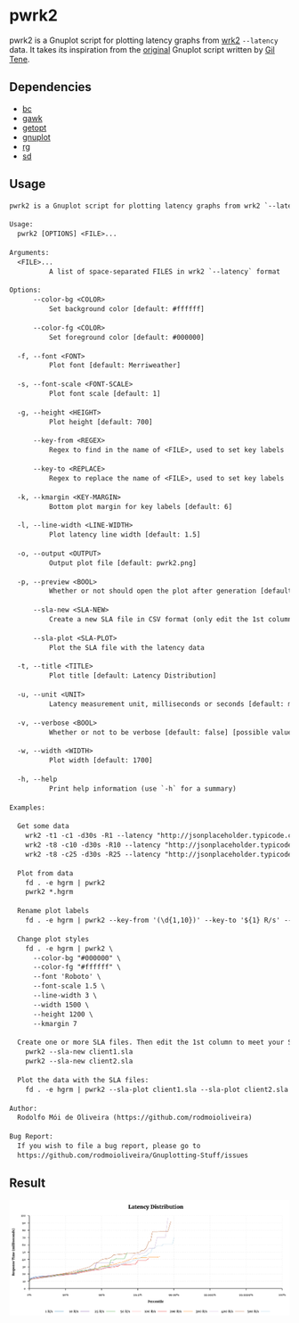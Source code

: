 # pwrk2

pwrk2 is a Gnuplot script for plotting latency graphs from [wrk2](https://github.com/giltene/wrk2) `--latency` data.
It takes its inspiration from the [original](https://github.com/HdrHistogram/HdrHistogram/blob/master/gnuplotExample/make_percentile_plot)
Gnuplot script written by [Gil Tene](https://github.com/giltene).

## Dependencies

  - [bc](https://linux.die.net/man/1/bc)
  - [gawk](https://www.gnu.org/software/gawk/)
  - [getopt](https://man7.org/linux/man-pages/man3/getopt.3.html)
  - [gnuplot](http://www.gnuplot.info/)
  - [rg](https://github.com/BurntSushi/ripgrep)
  - [sd](https://github.com/chmln/sd)

## Usage

```txt
pwrk2 is a Gnuplot script for plotting latency graphs from wrk2 `--latency` data.

Usage:
  pwrk2 [OPTIONS] <FILE>...

Arguments:
  <FILE>...
          A list of space-separated FILES in wrk2 `--latency` format

Options:
      --color-bg <COLOR>
          Set background color [default: #ffffff]

      --color-fg <COLOR>
          Set foreground color [default: #000000]

  -f, --font <FONT>
          Plot font [default: Merriweather]

  -s, --font-scale <FONT-SCALE>
          Plot font scale [default: 1]

  -g, --height <HEIGHT>
          Plot height [default: 700]

      --key-from <REGEX>
          Regex to find in the name of <FILE>, used to set key labels

      --key-to <REPLACE>
          Regex to replace the name of <FILE>, used to set key labels

  -k, --kmargin <KEY-MARGIN>
          Bottom plot margin for key labels [default: 6]

  -l, --line-width <LINE-WIDTH>
          Plot latency line width [default: 1.5]

  -o, --output <OUTPUT>
          Output plot file [default: pwrk2.png]

  -p, --preview <BOOL>
          Whether or not should open the plot after generation [default: true] [possible values: true, false]

      --sla-new <SLA-NEW>
          Create a new SLA file in CSV format (only edit the 1st column value) [unit measurement: ms]

      --sla-plot <SLA-PLOT>
          Plot the SLA file with the latency data

  -t, --title <TITLE>
          Plot title [default: Latency Distribution]

  -u, --unit <UNIT>
          Latency measurement unit, milliseconds or seconds [default: ms] [possible values: ms, s]

  -v, --verbose <BOOL>
          Whether or not to be verbose [default: false] [possible values: true, false]

  -w, --width <WIDTH>
          Plot width [default: 1700]

  -h, --help
          Print help information (use `-h` for a summary)

Examples:

  Get some data
    wrk2 -t1 -c1 -d30s -R1 --latency "http://jsonplaceholder.typicode.com/todos/1" | tee 1.hgrm
    wrk2 -t8 -c10 -d30s -R10 --latency "http://jsonplaceholder.typicode.com/todos/1" | tee 10.hgrm
    wrk2 -t8 -c25 -d30s -R25 --latency "http://jsonplaceholder.typicode.com/todos/1" | tee 25.hgrm

  Plot from data
    fd . -e hgrm | pwrk2
    pwrk2 *.hgrm

  Rename plot labels
    fd . -e hgrm | pwrk2 --key-from '(\d{1,10})' --key-to '${1} R/s' --output data/plot/pwrk2.png

  Change plot styles
    fd . -e hgrm | pwrk2 \
      --color-bg "#000000" \
      --color-fg "#ffffff" \
      --font 'Roboto' \
      --font-scale 1.5 \
      --line-width 3 \
      --width 1500 \
      --height 1200 \
      --kmargin 7

  Create one or more SLA files. Then edit the 1st column to meet your SLA requirements:
    pwrk2 --sla-new client1.sla
    pwrk2 --sla-new client2.sla

  Plot the data with the SLA files:
    fd . -e hgrm | pwrk2 --sla-plot client1.sla --sla-plot client2.sla

Author:
  Rodolfo Mói de Oliveira (https://github.com/rodmoioliveira)

Bug Report:
  If you wish to file a bug report, please go to
  https://github.com/rodmoioliveira/Gnuplotting-Stuff/issues
```

## Result

<p align="center">
  <img src="https://raw.githubusercontent.com/rodmoioliveira/Gnuplotting-Stuff/main/wrk2/data/plot/pwrk2.png">
</p>

